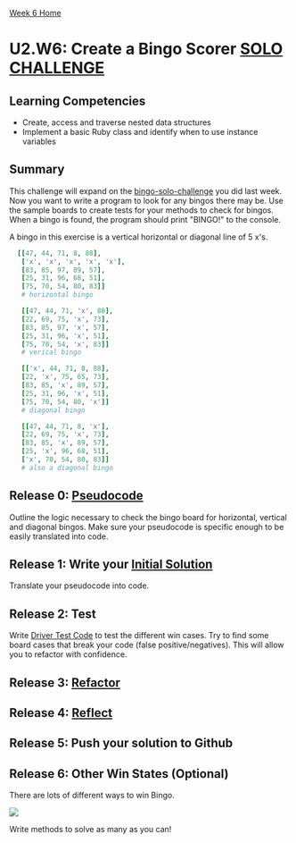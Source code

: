 [Week 6 Home](../)

# U2.W6: Create a Bingo Scorer [SOLO CHALLENGE](https://github.com/Devbootcamp/phase-0-handbook/blob/master/solo-challenges.md)

## Learning Competencies
- Create, access and traverse nested data structures
- Implement a basic Ruby class and identify when to use instance variables

## Summary
This challenge will expand on the [bingo-solo-challenge](../../week-5/5-bingo-solo-challenge) you did last week. Now you want to write a program to look for any bingos there may be. Use the sample boards to create tests for your methods to check for bingos. When a bingo is found, the program should print "BINGO!" to the console.

A bingo in this exercise is a vertical horizontal or diagonal line of 5 x's.
```ruby
  [[47, 44, 71, 8, 88],
   ['x', 'x', 'x', 'x', 'x'],
   [83, 85, 97, 89, 57],
   [25, 31, 96, 68, 51],
   [75, 70, 54, 80, 83]]
   # horizontal bingo

   [[47, 44, 71, 'x', 88],
   [22, 69, 75, 'x', 73],
   [83, 85, 97, 'x', 57],
   [25, 31, 96, 'x', 51],
   [75, 70, 54, 'x', 83]]
   # verical bingo

   [['x', 44, 71, 8, 88],
   [22, 'x', 75, 65, 73],
   [83, 85, 'x', 89, 57],
   [25, 31, 96, 'x', 51],
   [75, 70, 54, 80, 'x']]
   # diagonal bingo

   [[47, 44, 71, 8, 'x'],
   [22, 69, 75, 'x', 73],
   [83, 85, 'x', 89, 57],
   [25, 'x', 96, 68, 51],
   ['x', 70, 54, 80, 83]]
   # also a diagonal bingo
```
## Release 0: [Pseudocode](https://github.com/Devbootcamp/phase-0-handbook/blob/master/coding-references/pseudocode.md)
Outline the logic necessary to check the bingo board for horizontal, vertical and diagonal bingos. Make sure your pseudocode is specific enough to be easily translated into code.

## Release 1: Write your [Initial Solution](https://github.com/Devbootcamp/phase-0-handbook/blob/master/coding-references/initial-solution.md)
Translate your pseudocode into code.

## Release 2: Test
Write [Driver Test Code](https://github.com/Devbootcamp/phase-0-handbook/blob/master/coding-references/driver-code.md) to test the different win cases. Try to find some board cases that break your code (false positive/negatives). This will allow you to refactor with confidence.

## Release 3: [Refactor](https://github.com/Devbootcamp/phase-0-handbook/blob/master/coding-references/refactoring.md)

## Release 4: [Reflect](https://github.com/Devbootcamp/phase-0-handbook/blob/master/coding-references/reflection-guidelines.md)

## Release 5: Push your solution to Github

## Release 6: Other Win States (Optional)
There are lots of different ways to win Bingo.

<img src='http://davbingo.com/wp-content/uploads/2011/07/7-ways-to-win-bingo320.jpg' />

Write methods to solve as many as you can!
